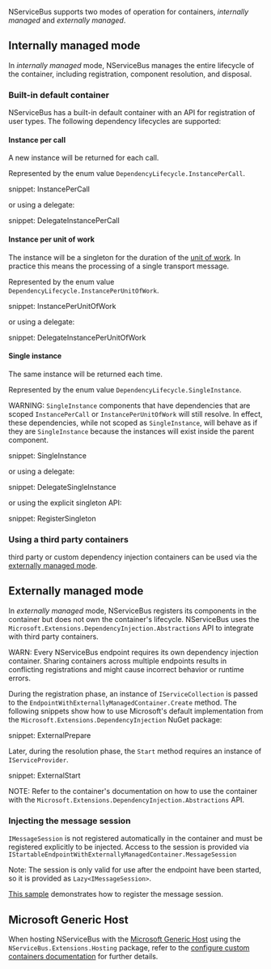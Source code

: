 NServiceBus supports two modes of operation for containers, *internally managed* and *externally managed*.

## Internally managed mode

In *internally managed* mode, NServiceBus manages the entire lifecycle of the container, including registration, component resolution, and disposal.

### Built-in default container

NServiceBus has a built-in default container with an API for registration of user types. The following dependency lifecycles are supported:

#### Instance per call

A new instance will be returned for each call.

Represented by the enum value `DependencyLifecycle.InstancePerCall`.

snippet: InstancePerCall

or using a delegate:

snippet: DelegateInstancePerCall

#### Instance per unit of work

The instance will be a singleton for the duration of the [unit of work](/nservicebus/pipeline/unit-of-work.md). In practice this means the processing of a single transport message.

Represented by the enum value `DependencyLifecycle.InstancePerUnitOfWork`.

snippet: InstancePerUnitOfWork

or using a delegate:

snippet: DelegateInstancePerUnitOfWork

#### Single instance

The same instance will be returned each time.

Represented by the enum value `DependencyLifecycle.SingleInstance`.

WARNING: `SingleInstance` components that have dependencies that are scoped `InstancePerCall` or `InstancePerUnitOfWork` will still resolve. In effect, these dependencies, while not scoped as `SingleInstance`, will behave as if they are `SingleInstance` because the instances will exist inside the parent component.

snippet: SingleInstance

or using a delegate:

snippet: DelegateSingleInstance

or using the explicit singleton API:

snippet: RegisterSingleton

### Using a third party containers

third party or custom dependency injection containers can be used via the [externally managed mode](#externally-managed-mode).


## Externally managed mode

In *externally managed* mode, NServiceBus registers its components in the container but does not own the container's lifecycle. NServiceBus uses the `Microsoft.Extensions.DependencyInjection.Abstractions` API to integrate with third party containers.

WARN: Every NServiceBus endpoint requires its own dependency injection container. Sharing containers across multiple endpoints results in conflicting registrations and might cause incorrect behavior or runtime errors.

During the registration phase, an instance of `IServiceCollection` is passed to the `EndpointWithExternallyManagedContainer.Create` method. The following snippets show how to use Microsoft's default implementation from the `Microsoft.Extensions.DependencyInjection` NuGet package:

snippet: ExternalPrepare

Later, during the resolution phase, the `Start` method requires an instance of `IServiceProvider`.

snippet: ExternalStart

NOTE: Refer to the container's documentation on how to use the container with the `Microsoft.Extensions.DependencyInjection.Abstractions` API.

### Injecting the message session

`IMessageSession` is not registered automatically in the container and must be registered explicitly to be injected. Access to the session is provided via `IStartableEndpointWithExternallyManagedContainer.MessageSession`

Note: The session is only valid for use after the endpoint have been started, so it is provided as `Lazy<IMessageSession>`.

[This sample](/samples/dependency-injection/extensions-dependency-injection/) demonstrates how to register the message session.

## Microsoft Generic Host

When hosting NServiceBus with the [Microsoft Generic Host](https://docs.microsoft.com/en-us/aspnet/core/fundamentals/host/generic-host) using the `NServiceBus.Extensions.Hosting` package, refer to the [configure custom containers documentation](/nservicebus/hosting/extensions-hosting.md#dependency-injection-integration-configure-custom-containers) for further details.